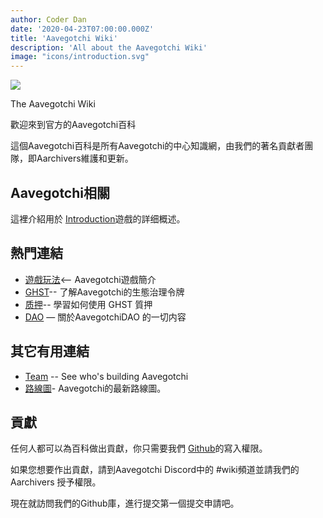 ```yaml
---
author: Coder Dan
date: '2020-04-23T07:00:00.000Z'
title: 'Aavegotchi Wiki'
description: 'All about the Aavegotchi Wiki'
image: "icons/introduction.svg"
---
```


<div class="headerImageContainer">
<img class="headerImage" src="/icons/introduction.svg">
<p class="headerImageText">The Aavegotchi Wiki</p>
</div>

歡迎來到官方的Aavegotchi百科

這個Aavegotchi百科是所有Aavegotchi的中心知識網，由我們的著名貢獻者團隊，即Aarchivers維護和更新。

## Aavegotchi相關

這裡介紹用於 [Introduction](https://wiki.aavegotchi.com/introduction)遊戲的詳细概述。

## 熱門連結
* [遊戲玩法](https://wiki.aavegotchi.com/gameplay)<-- Aavegotchi遊戲簡介
* [GHST](https://wiki.aavegotchi.com/ghst)-- 了解Aavegotchi的生態治理令牌
* [质押](https://wiki.aavegotchi.com/staking)-- 學習如何使用 GHST 質押
* [DAO](https://wiki.aavegotchi.com/dao) — 關於AavegotchiDAO 的一切内容

## 其它有用連結

* [Team](https://wiki.aavegotchi.com/team) -- See who's building Aavegotchi
* [路線圖](https://wiki.aavegotchi.com/roadmap)- Aavegotchi的最新路線圖。



## 貢獻

任何人都可以為百科做出貢獻，你只需要我們  [Github](https://github.com/aavegotchi/aavegotchi-wiki)的寫入權限。

如果您想要作出貢獻，請到Aavegotchi Discord中的 #wiki頻道並請我們的Aarchivers 授予權限。

現在就訪問我們的Github庫，進行提交第一個提交申請吧。 